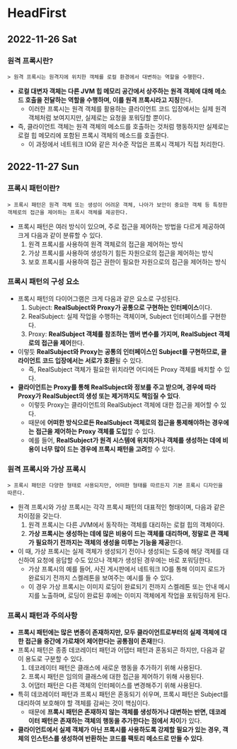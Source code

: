 # HeadFirst
## 2022-11-26 Sat

### 원격 프록시란?
```
> 원격 프록시는 원격지에 위치한 객체를 로컬 환경에서 대변하는 역할을 수행한다.
```
* **로컬 대변자 객체는 다른 JVM 힙 메모리 공간에서 상주하는 원격 객체에 대해 메소드 호출을 전달하는 역할을 수행하며, 이를 원격 프록시라고 지칭**한다.
  * 이러한 프록시는 원격 객체를 활용하는 클라이언트 코드 입장에서는 실제 원격 객체처럼 보여지지만, 실제로는 요청을 포워딩할 뿐이다.
* 즉, 클라이언트 객체는 원격 객체의 메소드를 호출하는 것처럼 행동하지만 실제로는 로컬 힙 메모리에 포함된 프록시 객체의 메소드를 호출한다.
  * 이 과정에서 네트워크 IO와 같은 저수준 작업은 프록시 객체가 직접 처리한다.

## 2022-11-27 Sun
### 프록시 패턴이란?
```
> 프록시 패턴은 원격 객체 또는 생성이 어려운 객체, 나아가 보안이 중요한 객체 등 특정한 객체로의 접근을 제어하는 프록시 객체를 제공한다. 
```
* 프록시 패턴은 여러 방식이 있으며, 주로 접근을 제어하는 방법을 다르게 제공하여 크게 다음과 같이 분류할 수 있다.
  1. 원격 프록시를 사용하여 원격 객체로의 접근을 제어하는 방식
  2. 가상 프록시를 사용하여 생성하기 힘든 자원으로의 접근을 제어하는 방식
  3. 보호 프록시를 사용하여 접근 권한이 필요한 자원으로의 접근을 제어하는 방식

### 프록시 패턴의 구성 요소
* 프록시 패턴의 다이어그램은 크게 다음과 같은 요소로 구성된다.
  1. Subject: **RealSubject와 Proxy가 공통으로 구현하는 인터페이스**이다.
  2. RealSubject: 실제 작업을 수행하는 객체이며, Subject 인터페이스를 구현한다.
  3. Proxy: **RealSubject 객체를 참조하는 멤버 변수를 가지며, RealSubject 객체로의 접근을 제어**한다.
* 이렇듯 **RealSubject와 Proxy는 공통의 인터페이스인 Subject를 구현하므로, 클라이언트 코드 입장에서는 서로가 호환**될 수 있다.
  * 즉, RealSubject 객체가 필요한 위치라면 어디에든 Proxy 객체를 배치할 수 있다.
* **클라이언트는 Proxy를 통해 RealSubject와 정보를 주고 받으며, 경우에 따라 Proxy가 RealSubject의 생성 또는 제거까지도 책임질 수 있다**.
  * 이렇듯 Proxy는 클라이언트의 RealSubject 객체에 대한 접근을 제어할 수 있다.
  * 때문에 **어떠한 방식으로든 RealSubject 객체로의 접근을 통제해야하는 경우에는 접근을 제어하는 Proxy 객체를 도입**할 수 있다.
  * 예를 들어, **RealSubject가 원격 시스템에 위치하거나 객체를 생성하는 데에 비용이 너무 많이 드는 경우에 프록시 패턴을 고려**할 수 있다.

### 원격 프록시와 가상 프록시
```
> 프록시 패턴은 다양한 형태로 사용되지만, 어떠한 형태를 따르든지 기본 프록시 디자인을 따른다.
```
* 원격 프록시와 가상 프록시는 각각 프록시 패턴의 대표적인 형태이며, 다음과 같은 차이점을 갖는다.
  1. 원격 프록시는 다른 JVM에서 동작하는 객체를 대리하는 로컬 힙의 객체이다.
  2. **가상 프록시는 생성하는 데에 많은 비용이 드는 객체를 대리하며, 정말로 큰 객체가 필요하기 전까지는 객체의 생성을 미루는 기능을 제공**한다.
* 이 때, 가상 프록시는 실제 객체가 생성되기 전이나 생성되는 도중에 해당 객체를 대신하여 요청에 응답할 수도 있으나 객체가 생성된 경우에는 바로 포워딩한다.
  * 가상 프록시의 예를 들어, 사진 게시판에서 네트워크 IO를 통해 이미지 로드가 완료되기 전까지 스켈레톤을 보여주는 예시를 들 수 있다.
  * 이 경우 가상 프록시는 이미지 로딩이 완료되기 전까지 스켈레톤 또는 안내 메시지를 노출하며, 로딩이 완료된 후에는 이미지 객체에게 작업을 포워딩하게 된다.

### 프록시 패턴과 주의사항
* **프록시 패턴에는 많은 변종이 존재하지만, 모두 클라이언트로부터의 실제 객체에 대한 접근을 중간에 가로채어 제어한다는 공통점이 존재**한다.
* 프록시 패턴은 종종 데코레이터 패턴과 어댑터 패턴과 혼동되곤 하지만, 다음과 같이 용도로 구분할 수 있다.
  1. 데코레이터 패턴은 클래스에 새로운 행동을 추가하기 위해 사용된다.
  2. 프록시 패턴은 임의의 클래스에 대한 접근을 제어하기 위해 사용된다.
  3. 어댑터 패턴은 다른 객체의 인터페이스를 변경해주기 위해 사용된다.
* 특히 데코레이터 패턴과 프록시 패턴은 혼동되기 쉬우며, 프록시 패턴은 Subject를 대리하여 보호해야 할 객체를 감싸는 것이 핵심이다.
  * 때문에 **프록시 패턴은 존재하지 않는 객체를 생성하거나 대변하는 반면, 데코레이터 패턴은 존재하는 객체의 행동을 추가한다는 점에서 차이**가 있다. 
* **클라이언트에서 실제 객체가 아닌 프록시를 사용하도록 강제할 필요가 있는 경우, 객체의 인스턴스를 생성하여 반환하는 코드를 팩토리 메소드로 만들 수 있다**.